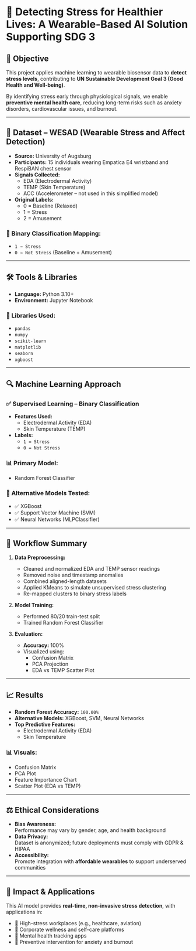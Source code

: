 # 🎯 Detecting Stress for Healthier Lives: A Wearable-Based AI Solution Supporting SDG 3

## 🧠 Objective  
This project applies machine learning to wearable biosensor data to **detect stress levels**, contributing to **UN Sustainable Development Goal 3 (Good Health and Well-being)**.

By identifying stress early through physiological signals, we enable **preventive mental health care**, reducing long-term risks such as anxiety disorders, cardiovascular issues, and burnout.

---

## 💾 Dataset – WESAD (Wearable Stress and Affect Detection)

- **Source:** University of Augsburg  
- **Participants:** 15 individuals wearing Empatica E4 wristband and RespiBAN chest sensor  
- **Signals Collected:**
  - EDA (Electrodermal Activity)  
  - TEMP (Skin Temperature)  
  - ACC (Accelerometer – not used in this simplified model)  
- **Original Labels:**
  - 0 = Baseline (Relaxed)  
  - 1 = Stress  
  - 2 = Amusement  

### 🧪 Binary Classification Mapping:
- `1 → Stress`  
- `0 → Not Stress` (Baseline + Amusement)

---

## 🛠️ Tools & Libraries

- **Language:** Python 3.10+  
- **Environment:** Jupyter Notebook  

### 🧰 Libraries Used:
- `pandas`  
- `numpy`  
- `scikit-learn`  
- `matplotlib`  
- `seaborn`  
- `xgboost`

---

## 🔍 Machine Learning Approach

### ✅ Supervised Learning – Binary Classification  
- **Features Used:**
  - Electrodermal Activity (EDA)  
  - Skin Temperature (TEMP)  
- **Labels:**
  - `1 = Stress`  
  - `0 = Not Stress`  

### 📊 Primary Model:  
- Random Forest Classifier  

### 🧪 Alternative Models Tested:
- ✅ XGBoost  
- ✅ Support Vector Machine (SVM)  
- ✅ Neural Networks (MLPClassifier)

---

## 🧪 Workflow Summary

1. **Data Preprocessing:**
   - Cleaned and normalized EDA and TEMP sensor readings  
   - Removed noise and timestamp anomalies  
   - Combined aligned-length datasets  
   - Applied KMeans to simulate unsupervised stress clustering  
   - Re-mapped clusters to binary stress labels  

2. **Model Training:**
   - Performed 80/20 train-test split  
   - Trained Random Forest Classifier  

3. **Evaluation:**
   - **Accuracy:** 100%  
   - Visualized using:  
     - Confusion Matrix  
     - PCA Projection  
     - EDA vs TEMP Scatter Plot  

---

## 📈 Results

- **Random Forest Accuracy:** `100.00%`  
- **Alternative Models:** XGBoost, SVM, Neural Networks  
- **Top Predictive Features:**  
  - Electrodermal Activity (EDA)  
  - Skin Temperature  

### 📊 Visuals:
- Confusion Matrix  
- PCA Plot  
- Feature Importance Chart  
- Scatter Plot (EDA vs TEMP)

---

## ⚖️ Ethical Considerations

- **Bias Awareness:**  
  Performance may vary by gender, age, and health background  
- **Data Privacy:**  
  Dataset is anonymized; future deployments must comply with GDPR & HIPAA  
- **Accessibility:**  
  Promote integration with **affordable wearables** to support underserved communities  

---

## 🚀 Impact & Applications

This AI model provides **real-time, non-invasive stress detection**, with applications in:

- 🏥 High-stress workplaces (e.g., healthcare, aviation)  
- 🧘 Corporate wellness and self-care platforms  
- 📲 Mental health tracking apps  
- 🧠 Preventive intervention for anxiety and burnout
